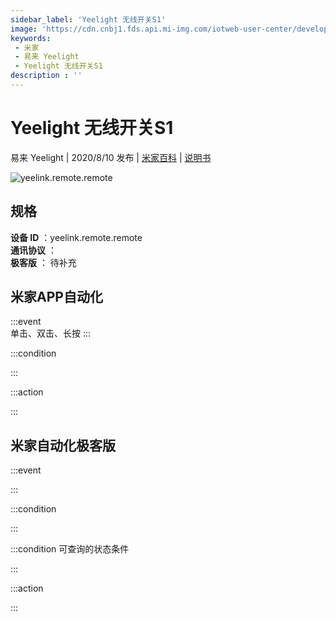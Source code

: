 ```yaml
---
sidebar_label: 'Yeelight 无线开关S1'
image: 'https://cdn.cnbj1.fds.api.mi-img.com/iotweb-user-center/developer_1679047686874X0W6nV0m.png?GalaxyAccessKeyId=AKVGLQWBOVIRQ3XLEW&Expires=9223372036854775807&Signature=wyFu7f8kivh4veWpWTY7+0CPktY='
keywords: 
 - 米家
 - 易来 Yeelight
 - Yeelight 无线开关S1
description : ''
---
```

# Yeelight 无线开关S1

易来 Yeelight | 2020/8/10 发布 | [米家百科](https://home.mi.com/webapp/content/baike/product/index.html?model=yeelink.remote.remote) | [说明书](https://home.mi.com/views/introduction.html?model=yeelink.remote.remote&region=cn)

![yeelink.remote.remote](https://cdn.cnbj1.fds.api.mi-img.com/iotweb-user-center/developer_1679047686874X0W6nV0m.png?GalaxyAccessKeyId=AKVGLQWBOVIRQ3XLEW&Expires=9223372036854775807&Signature=wyFu7f8kivh4veWpWTY7+0CPktY=)

## 规格  
> 
**设备 ID** ：yeelink.remote.remote  
**通讯协议** ：  
**极客版**  ： 待补充 


## 米家APP自动化  

:::event  
单击、双击、长按
:::

:::condition  

:::

:::action   

:::

## 米家自动化极客版  

:::event  

:::

:::condition  

:::

:::condition 可查询的状态条件  

:::

:::action  

:::

        

